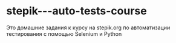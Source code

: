 # stepik---auto-tests-course
Это домашние задания к курсу на stepik.org по автоматизации тестирования с помощью Selenium и Python
